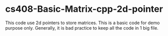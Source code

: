 # cs408-Basic-Matrix-cpp-2d-pointer
This code use 2d pointers to store matrices. This is a basic code for demo purpose only. Generally, it is bad practice to keep all the code in 1 big file. 
